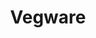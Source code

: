 ---
title: Vegware
url: 'https://vegware.co.uk/'
categories:
  - a1a4ac88-627d-4bc7-a5b5-d3dcdc10cc43
countries:
  - gb
tags:
  - business
description: >-
  Napkins, carrier bags, salad boxes,sushi trays, cutlery, disposable coffee
  cups, all made from plants using renewable, lower carbon, recycled or
  reclaimed materials, and designed to be commercially compostable with food
  waste, where accepted.
image: null
blueprint: action

---